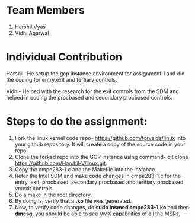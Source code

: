 # Team Members
1. Harshil Vyas
2. Vidhi Agarwal

# Individual Contribution
Harshil- He setup the gcp instance environment for assignment 1 and did the coding for entry,exit and tertiary controls. 

Vidhi- Helped with the research for the exit controls from the SDM and helped in coding the procbased and secondary procbased controls.

# Steps to do the assignment:
1. Fork the linux kernel code repo- https://github.com/torvalds/linux into your github repository. It will create a copy of the source code in your repo.
2. Clone the forked repo into the GCP instance using command- git clone https://github.com/Harshil-V/linux.git.
3. Copy the cmpe283-1.c and the Makefile into the instance.
4. Refer the Intel SDM and make code changes in cmpe283-1.c for the entry, exit, procbased, secondary procbased and teritiary procbased vmexit controls.
5. Do a make in the root directory.
6. By doing ls, verify that a **.ko** file was generated.
7. Now, to verify code changes, do **sudo insmod cmpe283-1.ko** and then **dmesg**, you should be able to see VMX capabilities of all the MSRs.
